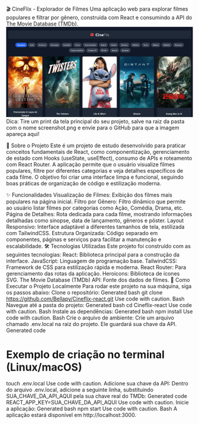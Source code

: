 🎬 CineFlix - Explorador de Filmes
Uma aplicação web para explorar filmes populares e filtrar por gênero, construída com React e consumindo a API do The Movie Database (TMDb).
![alt text](./screenshot.png)
Dica: Tire um print da tela principal do seu projeto, salve na raiz da pasta com o nome screenshot.png e envie para o GitHub para que a imagem apareça aqui!


🚀 Sobre o Projeto
Este é um projeto de estudo desenvolvido para praticar conceitos fundamentais de React, como componentização, gerenciamento de estado com Hooks (useState, useEffect), consumo de APIs e roteamento com React Router. A aplicação permite que o usuário visualize filmes populares, filtre por diferentes categorias e veja detalhes específicos de cada filme.
O objetivo foi criar uma interface limpa e funcional, seguindo boas práticas de organização de código e estilização moderna.


✨ Funcionalidades
Visualização de Filmes: Exibição dos filmes mais populares na página inicial.
Filtro por Gênero: Filtro dinâmico que permite ao usuário listar filmes por categorias como Ação, Comédia, Drama, etc.
Página de Detalhes: Rota dedicada para cada filme, mostrando informações detalhadas como sinopse, data de lançamento, gêneros e pôster.
Layout Responsivo: Interface adaptável a diferentes tamanhos de tela, estilizada com TailwindCSS.
Estrutura Organizada: Código separado em componentes, páginas e serviços para facilitar a manutenção e escalabilidade.
🛠️ Tecnologias Utilizadas
Este projeto foi construído com as seguintes tecnologias:
React: Biblioteca principal para a construção da interface.
JavaScript: Linguagem de programação base.
TailwindCSS: Framework de CSS para estilização rápida e moderna.
React Router: Para gerenciamento das rotas da aplicação.
Heroicons: Biblioteca de ícones SVG.
The Movie Database (TMDb) API: Fonte dos dados de filmes.
🔧 Como Executar o Projeto Localmente
Para rodar este projeto na sua máquina, siga os passos abaixo:
Clone o repositório:
Generated bash
git clone https://github.com/Bellapy/Cineflix-react.git
Use code with caution.
Bash
Navegue até a pasta do projeto:
Generated bash
cd Cineflix-react
Use code with caution.
Bash
Instale as dependências:
Generated bash
npm install
Use code with caution.
Bash
Crie o arquivo de ambiente:
Crie um arquivo chamado .env.local na raiz do projeto. Ele guardará sua chave da API.
Generated code


# Exemplo de criação no terminal (Linux/macOS)
touch .env.local
Use code with caution.
Adicione sua chave da API:
Dentro do arquivo .env.local, adicione a seguinte linha, substituindo SUA_CHAVE_DA_API_AQUI pela sua chave real do TMDb:
Generated code
REACT_APP_KEY=SUA_CHAVE_DA_API_AQUI
Use code with caution.
Inicie a aplicação:
Generated bash
npm start
Use code with caution.
Bash
A aplicação estará disponível em http://localhost:3000.